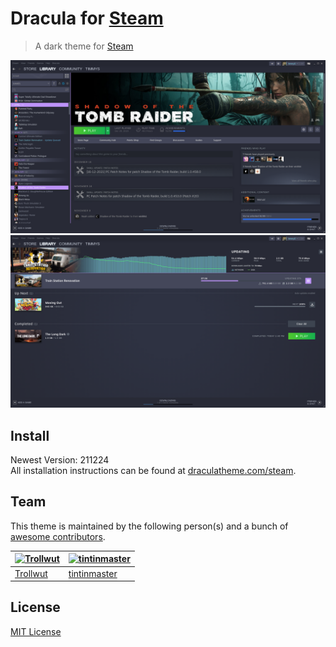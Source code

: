 # Dracula for [Steam](https://store.steampowered.com)

> A dark theme for [Steam](https://store.steampowered.com)

![Screenshot Library](./screenshot.png)  
![Screenshot Downloads](./screenshots/screenshot_download.png)

## Install

Newest Version: 211224  
All installation instructions can be found at [draculatheme.com/steam](https://draculatheme.com/steam).

## Team

This theme is maintained by the following person(s) and a bunch of [awesome contributors](https://github.com/dracula/steam/graphs/contributors).

| [![Trollwut](https://avatars1.githubusercontent.com/u/3462975?s=70&v=4)](https://github.com/Trollwut) | [![tintinmaster](https://avatars2.githubusercontent.com/u/36089973?s=70&v=4)](https://github.com/tintinmaster) |
| --- | --- |
| [Trollwut](https://github.com/Trollwut) | [tintinmaster](https://github.com/tintinmaster) |


## License

[MIT License](./LICENSE)

